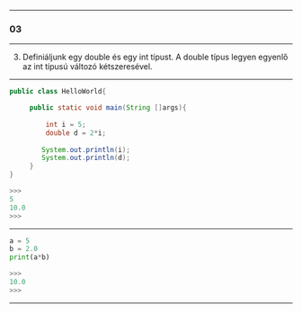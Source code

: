 
---

### 03

---

3. Definiáljunk egy double és egy int típust. A double típus legyen egyenlő az int típusú változó kétszeresével.

---

```java
public class HelloWorld{

     public static void main(String []args){
         
         int i = 5;
         double d = 2*i;
         
        System.out.println(i);
        System.out.println(d);
     }
}

>>>
5
10.0
>>>
```

---

```python
a = 5
b = 2.0
print(a*b)

>>>
10.0
>>>
```

---
